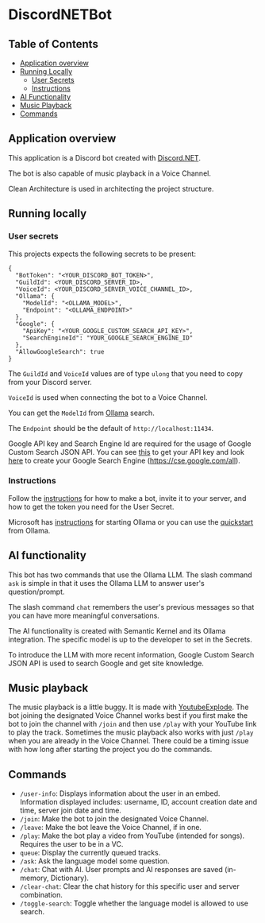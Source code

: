 # DiscordNETBot

## Table of Contents

- [Application overview](#application-overview)
- [Running Locally](#running-locally)
  - [User Secrets](#user-secrets)
  - [Instructions](#instructions)
- [AI Functionality](#ai-functionality)
- [Music Playback](#music-playback)
- [Commands](#commands)

## Application overview

This application is a Discord bot created with [Discord.NET](https://docs.discordnet.dev/).

The bot is also capable of music playback in a Voice Channel.

Clean Architecture is used in architecting the project structure.

## Running locally

### User secrets

This projects expects the following secrets to be present:

```
{
  "BotToken": "<YOUR_DISCORD_BOT_TOKEN>",
  "GuildId": <YOUR_DISCORD_SERVER_ID>,
  "VoiceId": <YOUR_DISCORD_SERVER_VOICE_CHANNEL_ID>,
  "Ollama": {
    "ModelId": "<OLLAMA_MODEL>",
    "Endpoint": "<OLLAMA_ENDPOINT>"
  },
  "Google": {
    "ApiKey": "<YOUR_GOOGLE_CUSTOM_SEARCH_API_KEY>",
    "SearchEngineId": "YOUR_GOOGLE_SEARCH_ENGINE_ID"
  },
  "AllowGoogleSearch": true
}
```
The `GuildId` and `VoiceId` values are of type `ulong` that you need to copy from your Discord server.

`VoiceId` is used when connecting the bot to a Voice Channel.

You can get the `ModelId` from [Ollama](https://ollama.com/search) search.

The `Endpoint` should be the default of `http://localhost:11434`.

Google API key and Search Engine Id are required for the usage of Google Custom Search JSON API.
You can see [this](https://developers.google.com/custom-search/v1/overview) to get your API key
and look [here](https://developers.google.com/custom-search/v1/using_rest) to create your Google
Search Engine (https://cse.google.com/all).

### Instructions
Follow the [instructions](https://docs.discordnet.dev/guides/getting_started/first-bot.html) for how to make a bot,
invite it to your server, and how to get the token you need for the User Secret.

Microsoft has [instructions](https://learn.microsoft.com/en-us/semantic-kernel/concepts/ai-services/chat-completion/?tabs=csharp-Ollama%2Cpython-AzureOpenAI%2Cjava-AzureOpenAI&pivots=programming-language-csharp) for starting Ollama
or you can use the [quickstart](https://docs.ollama.com/quickstart) from Ollama.

## AI functionality

This bot has two commands that use the Ollama LLM. The slash command `ask` is simple in that it uses the Ollama LLM
to answer user's question/prompt.

The slash command `chat` remembers the user's previous messages so that you can have more meaningful conversations.

The AI functionality is created with Semantic Kernel and its Ollama integration. The specific model is up to the
developer to set in the Secrets.

To introduce the LLM with more recent information, Google Custom Search JSON API is used to search Google and get
site knowledge.

## Music playback

The music playback is a little buggy. It is made with [YoutubeExplode](https://github.com/Tyrrrz/YoutubeExplode).
The bot joining the designated Voice Channel works best if you first make the bot to join the channel with
`/join` and then use `/play` with your YouTube link to play the track. Sometimes the music playback also works
with just `/play` when you are already in the Voice Channel. There could be a timing issue with how long after
starting the project you do the commands.

## Commands

- `/user-info`: Displays information about the user in an embed. Information displayed includes: username,
ID, account creation date and time, server join date and time.
- `/join`: Make the bot to join the designated Voice Channel.
- `/leave`: Make the bot leave the Voice Channel, if in one.
- `/play`: Make the bot play a video from YouTube (intended for songs). Requires the user to be in a VC.
- `queue`: Display the currently queued tracks.
- `/ask`: Ask the language model some question.
- `/chat`: Chat with AI. User prompts and AI responses are saved (in-memory, Dictionary).
- `/clear-chat`: Clear the chat history for this specific user and server combination.
- `/toggle-search`: Toggle whether the language model is allowed to use search.